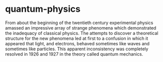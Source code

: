 # quantum-physics
From about the beginning of the twentieth century experimental physics amassed an impressive array of strange phenomena which
demonstrated the inadequacy of classical physics. The attempts to discover a theoretical structure for the new phenomena led at first to a confusion in which it appeared that light, and electrons, behaved sometimes like waves and sometimes like particles. This apparent inconsistency was completely resolved in 1926 and 1927 in the theory called quantum mechanics.

